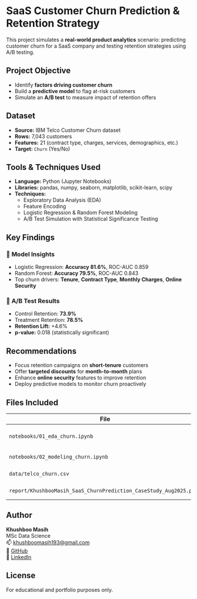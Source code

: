 # SaaS Customer Churn Prediction & Retention Strategy

This project simulates a **real-world product analytics** scenario: predicting customer churn for a SaaS company and testing retention strategies using A/B testing.

## Project Objective

- Identify **factors driving customer churn**
- Build a **predictive model** to flag at-risk customers
- Simulate an **A/B test** to measure impact of retention offers

##  Dataset

- **Source:** IBM Telco Customer Churn dataset
- **Rows:** 7,043 customers
- **Features:** 21 (contract type, charges, services, demographics, etc.)
- **Target:** `Churn` (Yes/No)

## Tools & Techniques Used

- **Language:** Python (Jupyter Notebooks)
- **Libraries:** pandas, numpy, seaborn, matplotlib, scikit-learn, scipy
- **Techniques:** 
  - Exploratory Data Analysis (EDA)
  - Feature Encoding
  - Logistic Regression & Random Forest Modeling
  - A/B Test Simulation with Statistical Significance Testing

##  Key Findings

### 🔹 **Model Insights**
- Logistic Regression: **Accuracy 81.6%**, ROC-AUC 0.859
- Random Forest: **Accuracy 79.5%**, ROC-AUC 0.843
- Top churn drivers: **Tenure**, **Contract Type**, **Monthly Charges**, **Online Security**

### 🔹 **A/B Test Results**
- Control Retention: **73.9%**
- Treatment Retention: **78.5%**
- **Retention Lift:** +4.6%
- **p-value:** 0.018 (statistically significant)

## Recommendations

- Focus retention campaigns on **short-tenure** customers
- Offer **targeted discounts** for **month-to-month** plans
- Enhance **online security** features to improve retention
- Deploy predictive models to monitor churn proactively

## Files Included

| File | Description |
|------|-------------|
| `notebooks/01_eda_churn.ipynb` | Data cleaning, EDA |
| `notebooks/02_modeling_churn.ipynb` | Modeling + A/B test |
| `data/telco_churn.csv` | Dataset used |
| `report/KhushbooMasih_SaaS_ChurnPrediction_CaseStudy_Aug2025.pptx` | Final project presentation |

## Author

**Khushboo Masih**  
MSc Data Science  
📫 khushboomasih193@gmail.com  
🔗 [GitHub](https://github.com/Khush505)  
🔗 [LinkedIn](https://www.linkedin.com/in/khushboo-masih/)

## License

For educational and portfolio purposes only.
